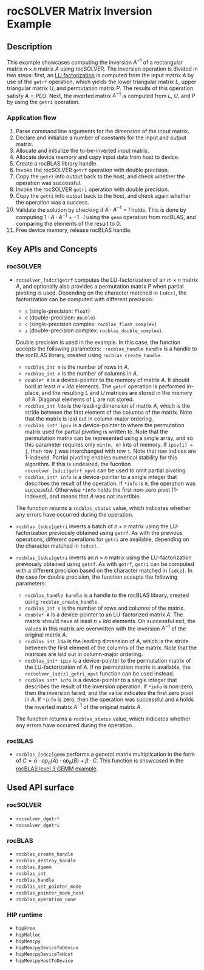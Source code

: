 # rocSOLVER Matrix Inversion Example

## Description
This example showcases computing the inversion $A^{-1}$ of a rectangular matrix $n\times n$ matrix $A$ using rocSOLVER. The inversion operation is divided in two steps: first, an [LU factorization](https://en.wikipedia.org/wiki/LU_decomposition) is computed from the input matrix $A$ by use of the `getrf` operation, which yields the lower triangular matrix $L$, upper triangular matrix $U$, and permutation matrix $P$. The results of this operation satisfy $A = PLU$. Next, the inverted matrix $A^{-1}$ is computed from $L$, $U$, and $P$ by using the `getri` operation.

### Application flow
1. Parse command line arguments for the dimension of the input matrix.
2. Declare and initialize a number of constants for the input and output matrix.
3. Allocate and initialize the to-be-inverted input matrix.
4. Allocate device memory and copy input data from host to device.
5. Create a rocBLAS library handle.
6. Invoke the rocSOLVER `getrf` operation with double precision.
7. Copy the `getrf` info output back to the host, and check whether the operation was successful.
9. Invoke the rocSOLVER `getri` operation with double precision.
10. Copy the `getri` info output back to the host, and check again whether the operation was a success.
11. Validate the solution by checking if $A\cdot A^{-1} = I$ holds. This is done by computing $1\cdot A \cdot A^{-1} + -1 \cdot I$ using the `gemm` operation from rocBLAS, and comparing the elements of the result to 0.
12. Free device memory, release rocBLAS handle.

## Key APIs and Concepts
### rocSOLVER
- `rocsolver_[sdcz]getrf` computes the LU-factorization of an $m\times n$ matrix $A$, and optionally also provides a permutation matrix $P$ when partial pivoting is used. Depending on the character matched in `[sdcz]`, the factorization can be computed with different precision:
    - `s` (single-precision: `float`)
    - `d` (double-precision: `double`)
    - `c` (single-precision complex: `rocblas_float_complex`)
    - `z` (double-precision complex: `rocblas_double_complex`).

    Double precision is used in the example. In this case, the function accepts the following parameters:
    -`rocblas_handle handle` is a handle to the rocBLAS library, created using `rocblas_create_handle`.
    - `rocblas_int m` is the number of rows in $A$.
    - `rocblas_int n` is the number of columns in $A$.
    - `double* A` is a device-pointer to the memory of matrix $A$. It should hold at least $n\times lda$ elements. The `getrf` operation is performed in-place, and the resulting $L$ and $U$ matrices are stored in the memory of $A$. Diagonal elements of $L$ are not stored.
    - `rocblas_int lda` is the leading dimension of matrix $A$, which is the stride between the first element of the columns of the matrix. Note that the matrix is laid out in column-major ordering.
    - `rocblas_int* ipiv` is a device-pointer to where the permutation matrix used for partial pivoting is written to. Note that the permutation matrix can be represented using a single array, and so this parameter requires only `min(n, m)` ints of memory. If `ipiv[i] = j`, then row `j` was interchanged with row `i`. Note that row indices are 1-indexed. Partial pivoting enables numerical stability for this algorithm. If this is undesired, the fucntion `rocsolver_[sdcz]getrf_npvt` can be used to omit partial pivoting.
    - `rocblas_int* info` is a device-pointer to a single integer that describes the result of the operation. If `*info` is `0`, the operation was successful. Otherwise `*info` holds the first non-zero pivot (1-indexed), and means that $A$ was not invertible.

    The function returns a `rocblas_status` value, which indicates whether any errors have occurred during the operation.

- `rocblas_[sdcz]getri` inverts a batch of $n\times n$ matrix using the LU-factorization previously obtained using `getrf`. As with the previous operations, different operations for `getri` are available, depending on the character matched in `[sdcz]`.
- `rocblas_[sdcz]getri` inverts an $n\times n$ matrix using the LU-factorization previously obtained using `getrf`. As with `getrf`, `getri` can be computed with a different precision based on the character matched in `[sdcz]`.
    In the case for double precision, the function accepts the following parameters:
    - `rocblas_handle handle` is a handle to the rocBLAS library, created using `rocblas_create_handle`.
    - `rocblas_int n` is the number of rows and columns of the matrix.
    - `double* A` is a device-pointer to an LU-factorized matrix $A$. The matrix should have at least $n\times lda$ elements. On successful exit, the values in this matrix are overwritten with the inversion $A^{-1}$ of the original matrix $A$.
    - `rocblas_int lda` is the leading dimension of $A$, which is the stride between the first element of the columns of the matrix. Note that the matrices are laid out in column-major ordering.
    - `rocblas_int* ipiv` is a device-pointer to the permutation matrix of the LU-factorization of $A$. If no permutation matrix is available, the `rocsolver_[sdcz]_getri_npvt` function can be used instead.
    - `rocblas_int* info` is a device-pointer to a single integer that describes the result of the inversion operation. If `*info` is non-zero, then the inversion failed, and the value indicates the first zero pivot in $A$. If `*info` is zero, then the operation was successful and `A` holds the inverted matrix $A^{-1}$ of the original matrix $A$.

    The function returns a `rocblas_status` value, which indicates whether any errors have occurred during the operation.

### rocBLAS
- `rocblas_[sdcz]gemm` performs a general matrix multiplication in the form of $C = \alpha\cdot op_a(A)\cdot op_b(B) + \beta\cdot C$. This function is showcased in the [rocBLAS level 3 GEMM example](/Libraries/rocBLAS/level_3/gemm/).

## Used API surface
### rocSOLVER
- `rocsolver_dgetrf`
- `rocsolver_dgetri`

### rocBLAS
- `rocblas_create_handle`
- `rocblas_destroy_handle`
- `rocblas_dgemm`
- `rocblas_int`
- `rocblas_handle`
- `rocblas_set_pointer_mode`
- `rocblas_pointer_mode_host`
- `rocblas_operation_none`

### HIP runtime
- `hipFree`
- `hipMalloc`
- `hipMemcpy`
- `hipMemcpyDeviceToDevice`
- `hipMemcpyDeviceToHost`
- `hipMemcpyHostToDevice`
